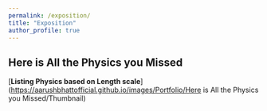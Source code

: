 ```yaml
---
permalink: /exposition/
title: "Exposition"
author_profile: true
---
```


## Here is All the Physics you Missed
[**Listing Physics based on Length scale**](https://aarushbhattofficial.github.io/images/Portfolio/Here is All the Physics you Missed/Thumbnail)